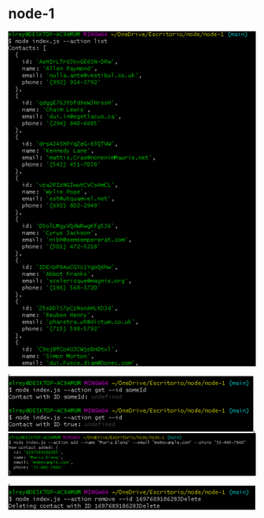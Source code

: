 # node-1

![Alt text](image.png),
![Alt text](image-1.png),
![Alt text](image-2.png),
![Alt text](image-3.png)

